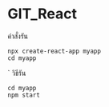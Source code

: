 # GIT_React
 

คำสั่งรัน
```
npx create-react-app myapp
cd myapp

```
`
วิธีรัน
```
cd myapp
npm start
```

